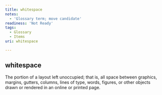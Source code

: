 ```yaml
---
title: whitespace
notes:
  - 'Glossary term; move candidate'
readiness: 'Not Ready'
tags:
  - Glossary
  - Items
uri: whitespace

---
```

## whitespace

The portion of a layout left unoccupied; that is, all space between graphics, margins, gutters, columns, lines of type, words, figures, or other objects drawn or rendered in an online or printed page.

